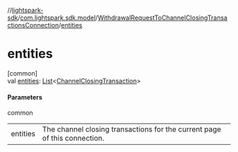 //[lightspark-sdk](../../../index.md)/[com.lightspark.sdk.model](../index.md)/[WithdrawalRequestToChannelClosingTransactionsConnection](index.md)/[entities](entities.md)

# entities

[common]\
val [entities](entities.md): [List](https://kotlinlang.org/api/latest/jvm/stdlib/kotlin.collections/-list/index.html)&lt;[ChannelClosingTransaction](../-channel-closing-transaction/index.md)&gt;

#### Parameters

common

| | |
|---|---|
| entities | The channel closing transactions for the current page of this connection. |
